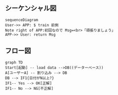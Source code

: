 
## シーケンシャル図

```mermaid
sequenceDiagram
User->> APP: $ train 前側
Note right of APP:初回なので Msg=<br>「頑張りましょう」
APP->> User: return Msg

```

## フロー図

```mermaid
graph TD
Start[起動] -- load data -->DB((データーベース))
A[ユーザーA] -- 割り込み --> DB
DB --> IF1{日付がN以上?}
IF1-- Yes --> OK[正解]
IF1-- No --> NG[不正解]
```

<!--stackedit_data:
eyJoaXN0b3J5IjpbLTE1MDk0OTA5MzcsLTMwODg4MDkzOSwtMT
k5OTIzNTEwXX0=
-->